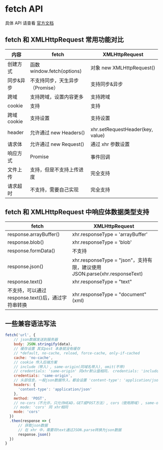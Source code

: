 # fetch API

具体 API 请查看 [官方文档](https://developer.mozilla.org/zh-CN/docs/Web/API/Fetch_API/Using_Fetch)

## fetch 和 XMLHttpRequest 常用功能对比

| 内容        | fetch                           | XMLHttpRequest                   |
| ----------- | ------------------------------- | -------------------------------- |
| 创建方式    | 函数 window.fetch(options)      | 对象 new XMLHttpRequest()        |
| 同步&异步   | 不支持同步，天生异步（Promise） | 支持同步&异步                    |
| 跨域        | 支持跨域，设置内容更多          | 支持跨域                         |
| cookie      | 支持                            | 支持                             |
| 跨域 cookie | 支持设置                        | 支持设置                         |
| header      | 允许通过 new Headers()          | xhr.setRequestHeader(key, value) |
| 请求体      | 允许通过 new Request()          | 通过 xhr 参数设置                |
| 响应方式    | Promise                         | 事件回调                         |
| 文件上传    | 支持，但是不支持上传进度        | 完全支持                         |
| 请求超时    | 不支持，需要自己实现            | 完全支持                         |

## fetch 和 XMLHttpRequest 中响应体数据类型支持

| fetch                                              | XMLHttpRequest                                                             |
| -------------------------------------------------- | -------------------------------------------------------------------------- |
| response.arrayBuffer()                             | xhr.responseType = 'arrayBuffer'                                           |
| response.blob()                                    | xhr.responseType = 'blob'                                                  |
| response.formData()                                | 不支持                                                                     |
| response.json()                                    | xhr.responseType = "json"，支持有限，建议使用 JSON.parse(xhr.responseText) |
| response.text()                                    | xhr.responseType = "text"                                                  |
| 不支持，可以通过 response.text()后，通过字符串转换 | xhr.responseType = "document"(xml)                                         |

## 一些兼容语法写法

```javascript
fetch('url', {
    // json数据发送到服务器
    body: JSON.stringify(data),
    // 缓存设置 其实post 本身就没有缓存
    // *default, no-cache, reload, force-cache, only-if-cached
    cache: 'no-cache',
    // cookie 传入后端方案
    // include（带入）, same-origin(同域名带入), omit(不带)
    // credentials: 'same-origin' 同xhr默认值相同， credentials: 'includd' 同设置 xhr.withCredentials = true 效果相同
    credentials: 'same-origin',
    // 头部信息，一般json数据传入，都会设置 'content-type': 'application/json'
    headers: {
      'content-type': 'application/json'
    },
    method: 'POST',
    // no-cors（不允许，只允许HEAD，GET或POST方法）, cors（使用跨域）, same-origin（只允许同域）
    // mode: 'cors' 同 xhr相同
    mode: 'cors'
  })
  .then(response => {
      // 获取json数据
      // 在 xhr 中，需要将text通过JSON.parse转换为json数据
      response.json()
  })
}
```
